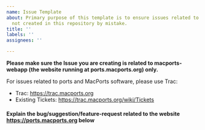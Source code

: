 ```yaml
---
name: Issue Template
about: Primary purpose of this template is to ensure issues related to MacPorts are
  not created in this repository by mistake.
title: ''
labels: ''
assignees: ''

---
```


**Please make sure the Issue you are creating is related to macports-webapp (the website running at ports.macports.org) only.**

For issues related to ports and MacPorts software, please use Trac:
- Trac: https://trac.macports.org
- Existing Tickets: https://trac.macports.org/wiki/Tickets

#### Explain the bug/suggestion/feature-request related to the website https://ports.macports.org below
